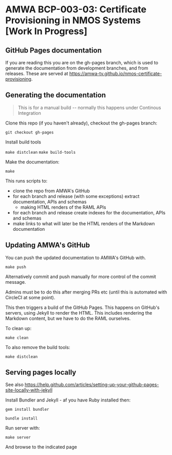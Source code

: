 # AMWA BCP-003-03: Certificate Provisioning in NMOS Systems \[Work In Progress\]

## GitHub Pages documentation

If you are reading this you are on the gh-pages branch, which is used to generate the documentation from development branches, and from releases.  These are served at <https://amwa-tv.github.io/nmos-certificate-provisioning>.

## Generating the documentation

> This is for a manual build -- normally this happens under Continous Integration

Clone this repo (if you haven't already), checkout the gh-pages branch:

``git checkout gh-pages``

Install build tools

``make distclean``
``make build-tools``

Make the documentation:

``make``

This runs scripts to:

- clone the repo from AMWA's GitHub
- for each branch and release (with some exceptions) extract documentation, APIs and schemas
  - making HTML renders of the RAML APIs
- for each branch and release create indexes for the documentation, APIs and schemas
- make links to what will later be the HTML renders of the Markdown documentation

## Updating AMWA's GitHub

You can push the updated documentation to AMWA's GitHub with.

``make push``

Alternatively commit and push manually for more control of the commit message.

Admins must be to do this after merging PRs etc (until this is automated with CircleCI at some point).

This then triggers a build of the GitHub Pages. This happens on GitHub's servers, using Jekyll to render the HTML.  This includes rendering the Markdown content, but we have to do the RAML ourselves.  

To clean up:

``make clean``

To also remove the build tools:

``make distclean``

## Serving pages locally

See also <https://help.github.com/articles/setting-up-your-github-pages-site-locally-with-jekyll>

Install Bundler and Jekyll - af you have Ruby installed then:

``gem install bundler``

``bundle install``

Run server with:

``make server``

And browse to the indicated page

